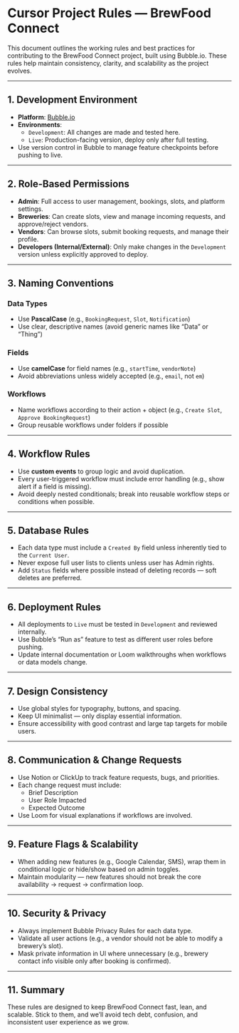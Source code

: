 # Cursor Project Rules — BrewFood Connect

This document outlines the working rules and best practices for contributing to the BrewFood Connect project, built using Bubble.io. These rules help maintain consistency, clarity, and scalability as the project evolves.

---

## 1. Development Environment

- **Platform**: [Bubble.io](https://bubble.io)
- **Environments**: 
  - `Development`: All changes are made and tested here.
  - `Live`: Production-facing version, deploy only after full testing.
- Use version control in Bubble to manage feature checkpoints before pushing to live.

---

## 2. Role-Based Permissions

- **Admin**: Full access to user management, bookings, slots, and platform settings.
- **Breweries**: Can create slots, view and manage incoming requests, and approve/reject vendors.
- **Vendors**: Can browse slots, submit booking requests, and manage their profile.
- **Developers (Internal/External)**: Only make changes in the `Development` version unless explicitly approved to deploy.

---

## 3. Naming Conventions

### Data Types
- Use **PascalCase** (e.g., `BookingRequest`, `Slot`, `Notification`)
- Use clear, descriptive names (avoid generic names like “Data” or “Thing”)

### Fields
- Use **camelCase** for field names (e.g., `startTime`, `vendorNote`)
- Avoid abbreviations unless widely accepted (e.g., `email`, not `em`)

### Workflows
- Name workflows according to their action + object (e.g., `Create Slot`, `Approve BookingRequest`)
- Group reusable workflows under folders if possible

---

## 4. Workflow Rules

- Use **custom events** to group logic and avoid duplication.
- Every user-triggered workflow must include error handling (e.g., show alert if a field is missing).
- Avoid deeply nested conditionals; break into reusable workflow steps or conditions when possible.

---

## 5. Database Rules

- Each data type must include a `Created By` field unless inherently tied to the `Current User`.
- Never expose full user lists to clients unless user has Admin rights.
- Add `Status` fields where possible instead of deleting records — soft deletes are preferred.

---

## 6. Deployment Rules

- All deployments to `Live` must be tested in `Development` and reviewed internally.
- Use Bubble’s “Run as” feature to test as different user roles before pushing.
- Update internal documentation or Loom walkthroughs when workflows or data models change.

---

## 7. Design Consistency

- Use global styles for typography, buttons, and spacing.
- Keep UI minimalist — only display essential information.
- Ensure accessibility with good contrast and large tap targets for mobile users.

---

## 8. Communication & Change Requests

- Use Notion or ClickUp to track feature requests, bugs, and priorities.
- Each change request must include:
  - Brief Description
  - User Role Impacted
  - Expected Outcome
- Use Loom for visual explanations if workflows are involved.

---

## 9. Feature Flags & Scalability

- When adding new features (e.g., Google Calendar, SMS), wrap them in conditional logic or hide/show based on admin toggles.
- Maintain modularity — new features should not break the core availability → request → confirmation loop.

---

## 10. Security & Privacy

- Always implement Bubble Privacy Rules for each data type.
- Validate all user actions (e.g., a vendor should not be able to modify a brewery’s slot).
- Mask private information in UI where unnecessary (e.g., brewery contact info visible only after booking is confirmed).

---

## 11. Summary

These rules are designed to keep BrewFood Connect fast, lean, and scalable. Stick to them, and we’ll avoid tech debt, confusion, and inconsistent user experience as we grow.

